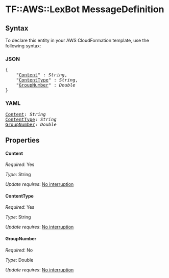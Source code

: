 # TF::AWS::LexBot MessageDefinition

## Syntax

To declare this entity in your AWS CloudFormation template, use the following syntax:

### JSON

<pre>
{
    "<a href="#content" title="Content">Content</a>" : <i>String</i>,
    "<a href="#contenttype" title="ContentType">ContentType</a>" : <i>String</i>,
    "<a href="#groupnumber" title="GroupNumber">GroupNumber</a>" : <i>Double</i>
}
</pre>

### YAML

<pre>
<a href="#content" title="Content">Content</a>: <i>String</i>
<a href="#contenttype" title="ContentType">ContentType</a>: <i>String</i>
<a href="#groupnumber" title="GroupNumber">GroupNumber</a>: <i>Double</i>
</pre>

## Properties

#### Content

_Required_: Yes

_Type_: String

_Update requires_: [No interruption](https://docs.aws.amazon.com/AWSCloudFormation/latest/UserGuide/using-cfn-updating-stacks-update-behaviors.html#update-no-interrupt)

#### ContentType

_Required_: Yes

_Type_: String

_Update requires_: [No interruption](https://docs.aws.amazon.com/AWSCloudFormation/latest/UserGuide/using-cfn-updating-stacks-update-behaviors.html#update-no-interrupt)

#### GroupNumber

_Required_: No

_Type_: Double

_Update requires_: [No interruption](https://docs.aws.amazon.com/AWSCloudFormation/latest/UserGuide/using-cfn-updating-stacks-update-behaviors.html#update-no-interrupt)

